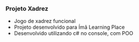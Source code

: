 ### Projeto Xadrez 

- Jogo de xadrez funcional
- Projeto desenvolvido para Ímã Learning Place
- Desenvolvido utilizando c# no console, com POO
